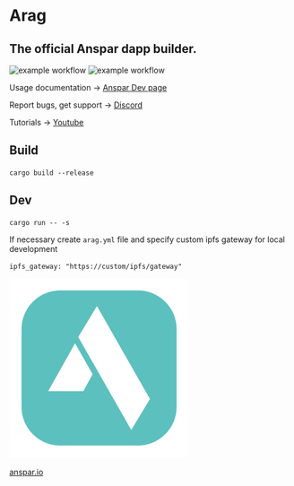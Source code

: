 # Arag

## The official Anspar dapp builder.

![example workflow](https://github.com/anspar/arag/actions/workflows/build.yml/badge.svg?branch=develop)
![example workflow](https://github.com/anspar/arag/actions/workflows/release.yml/badge.svg?branch=main)


Usage documentation -> [Anspar Dev page](https://anspar.io/dev)

Report bugs, get support -> [Discord](https://discord.gg/ENQfPEcrZJ)

Tutorials -> [Youtube](https://www.youtube.com/embed/6gErdx-llSg?list=PLynQF5IaLl6HypAzcdlxSqBdPshRNXtS6)

## Build
`cargo build --release`

## Dev
`cargo run -- -s`

If necessary create `arag.yml` file and specify custom ipfs gateway for local development

    ipfs_gateway: "https://custom/ipfs/gateway"


<img src="static/logo.png" width=320></img>

[anspar.io](https://anspar.io)

